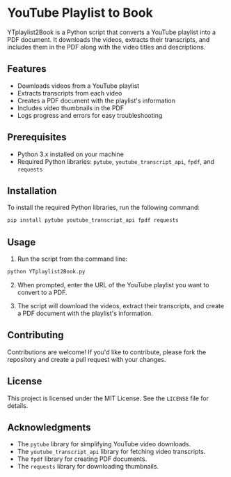 # YouTube Playlist to Book

YTplaylist2Book is a Python script that converts a YouTube playlist into a PDF document. It downloads the videos, extracts their transcripts, and includes them in the PDF along with the video titles and descriptions.

## Features

- Downloads videos from a YouTube playlist
- Extracts transcripts from each video
- Creates a PDF document with the playlist's information
- Includes video thumbnails in the PDF
- Logs progress and errors for easy troubleshooting

## Prerequisites

- Python  3.x installed on your machine
- Required Python libraries: `pytube`, `youtube_transcript_api`, `fpdf`, and `requests`

## Installation

To install the required Python libraries, run the following command:

```bash
pip install pytube youtube_transcript_api fpdf requests
```

## Usage

1. Run the script from the command line:

```bash
python YTplaylist2Book.py
```

2. When prompted, enter the URL of the YouTube playlist you want to convert to a PDF.

3. The script will download the videos, extract their transcripts, and create a PDF document with the playlist's information.

## Contributing

Contributions are welcome! If you'd like to contribute, please fork the repository and create a pull request with your changes.

## License

This project is licensed under the MIT License. See the `LICENSE` file for details.

## Acknowledgments

- The `pytube` library for simplifying YouTube video downloads.
- The `youtube_transcript_api` library for fetching video transcripts.
- The `fpdf` library for creating PDF documents.
- The `requests` library for downloading thumbnails.
